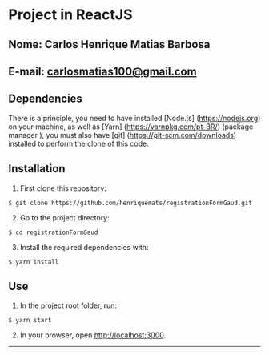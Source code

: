 
# Project in ReactJS

## Nome: Carlos Henrique Matias Barbosa

## E-mail: carlosmatias100@gmail.com

## Dependencies

There is a principle, you need to have installed [Node.js] (https://nodejs.org) on your machine, as well as [Yarn] (https://yarnpkg.com/pt-BR/) (package manager ), you must also have [git] (https://git-scm.com/downloads) installed to perform the clone of this code.

## Installation

1. First clone this repository:

  ```
  $ git clone https://github.com/henriquemats/registrationFormGaud.git
  ```

2. Go to the project directory:

  ```
  $ cd registrationFormGaud
  ```

3. Install the required dependencies with:

  ```
  $ yarn install
  ```

## Use

1. In the project root folder, run:

  ```
  $ yarn start
  ```

2. In your browser, open [http://localhost:3000](http://localhost:3000).

----------
